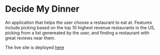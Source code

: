 # Decide My Dinner

An application that helps the user choose a restaurant to eat at.  Features include picking based on the top 10 highest revenue restaurants in the US, picking from a list genereated by the user, and finding a restaurant with great reviews near them.

The live site is deployed [here](https://decide-my-dinner-y1vy.vercel.app/)

